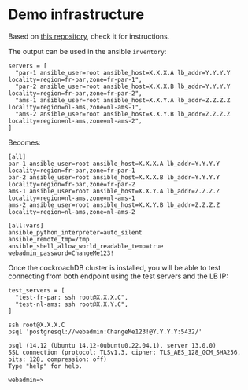 Demo infrastructure
===================

Based on [this repository](https://github.com/n-Arno/scaleway-demo-mesh), check it for instructions.

The output can be used in the ansible `inventory`:

```
servers = [
  "par-1 ansible_user=root ansible_host=X.X.X.A lb_addr=Y.Y.Y.Y locality=region=fr-par,zone=fr-par-1",
  "par-2 ansible_user=root ansible_host=X.X.X.B lb_addr=Y.Y.Y.Y locality=region=fr-par,zone=fr-par-2",
  "ams-1 ansible_user=root ansible_host=X.X.Y.A lb_addr=Z.Z.Z.Z locality=region=nl-ams,zone=nl-ams-1",
  "ams-2 ansible_user=root ansible_host=X.X.Y.B lb_addr=Z.Z.Z.Z locality=region=nl-ams,zone=nl-ams-2",
]
```

Becomes:

```
[all]
par-1 ansible_user=root ansible_host=X.X.X.A lb_addr=Y.Y.Y.Y locality=region=fr-par,zone=fr-par-1
par-2 ansible_user=root ansible_host=X.X.X.B lb_addr=Y.Y.Y.Y locality=region=fr-par,zone=fr-par-2
ams-1 ansible_user=root ansible_host=X.X.Y.A lb_addr=Z.Z.Z.Z locality=region=nl-ams,zone=nl-ams-1
ams-2 ansible_user=root ansible_host=X.X.Y.B lb_addr=Z.Z.Z.Z locality=region=nl-ams,zone=nl-ams-2

[all:vars]
ansible_python_interpreter=auto_silent
ansible_remote_tmp=/tmp
ansible_shell_allow_world_readable_temp=true
webadmin_password=ChangeMe123!
```

Once the cockroachDB cluster is installed, you will be able to test connecting from both endpoint using the test servers and the LB IP:

```
test_servers = [
  "test-fr-par: ssh root@X.X.X.C",
  "test-nl-ams: ssh root@X.X.Y.C",
]
```

```
ssh root@X.X.X.C
psql 'postgresql://webadmin:ChangeMe123!@Y.Y.Y.Y:5432/'
```

```
psql (14.12 (Ubuntu 14.12-0ubuntu0.22.04.1), server 13.0.0)
SSL connection (protocol: TLSv1.3, cipher: TLS_AES_128_GCM_SHA256, bits: 128, compression: off)
Type "help" for help.

webadmin=>
```
